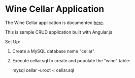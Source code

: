 # Wine Cellar Application #

The Wine Cellar application is documented [here](http://coenraets.org).

This is sample CRUD application built with Angular.js

Set Up:

1. Create a MySQL database name "cellar".
2. Execute cellar.sql to create and populate the "wine" table:

	mysql cellar -uroot < cellar.sql